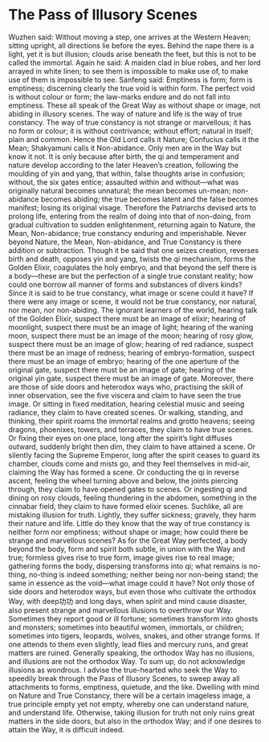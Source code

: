 # The Pass of Illusory Scenes

Wuzhen said: Without moving a step, one arrives at the Western Heaven; sitting upright, all directions lie before the eyes. Behind the nape there is a light, yet it is but illusion; clouds arise beneath the feet, but this is not to be called the immortal. Again he said: A maiden clad in blue robes, and her lord arrayed in white linen; to see them is impossible to make use of, to make use of them is impossible to see. Sanfeng said: Emptiness is form; form is emptiness; discerning clearly the true void is within form. The perfect void is without colour or form; the law-marks endure and do not fall into emptiness. These all speak of the Great Way as without shape or image, not abiding in illusory scenes. The way of nature and life is the way of true constancy. The way of true constancy is not strange or marvellous; it has no form or colour; it is without contrivance; without effort; natural in itself; plain and common. Hence the Old Lord calls it Nature; Confucius calls it the Mean; Shakyamuni calls it Non-abidance. Only men are in the Way but know it not. It is only because after birth, the qi and temperament and nature develop according to the later Heaven’s creation, following the moulding of yin and yang, that within, false thoughts arise in confusion; without, the six gates entice; assaulted within and without—what was originally natural becomes unnatural; the mean becomes un-mean; non-abidance becomes abiding; the true becomes latent and the false becomes manifest; losing its original visage. Therefore the Patriarchs devised arts to prolong life, entering from the realm of doing into that of non-doing, from gradual cultivation to sudden enlightenment, returning again to Nature, the Mean, Non-abidance; true constancy enduring and imperishable. Never beyond Nature, the Mean, Non-abidance, and True Constancy is there addition or subtraction. Though it be said that one seizes creation, reverses birth and death, opposes yin and yang, twists the qi mechanism, forms the Golden Elixir, coagulates the holy embryo, and that beyond the self there is a body—these are but the perfection of a single true constant reality; how could one borrow all manner of forms and substances of divers kinds? Since it is said to be true constancy, what image or scene could it have? If there were any image or scene, it would not be true constancy, nor natural, nor mean, nor non-abiding. The ignorant learners of the world, hearing talk of the Golden Elixir, suspect there must be an image of elixir; hearing of moonlight, suspect there must be an image of light; hearing of the waning moon, suspect there must be an image of the moon; hearing of rosy glow, suspect there must be an image of glow; hearing of red radiance, suspect there must be an image of redness; hearing of embryo-formation, suspect there must be an image of embryo; hearing of the one aperture of the original gate, suspect there must be an image of gate; hearing of the original yin gate, suspect there must be an image of gate. Moreover, there are those of side doors and heterodox ways who, practising the skill of inner observation, see the five viscera and claim to have seen the true image. Or sitting in fixed meditation, hearing celestial music and seeing radiance, they claim to have created scenes. Or walking, standing, and thinking, their spirit roams the immortal realms and grotto heavens; seeing dragons, phoenixes, towers, and terraces, they claim to have true scenes. Or fixing their eyes on one place, long after the spirit’s light diffuses outward, suddenly bright then dim, they claim to have attained a scene. Or silently facing the Supreme Emperor, long after the spirit ceases to guard its chamber, clouds come and mists go, and they feel themselves in mid-air, claiming the Way has formed a scene. Or conducting the qi in reverse ascent, feeling the wheel turning above and below, the joints piercing through, they claim to have opened gates to scenes. Or ingesting qi and dining on rosy clouds, feeling thundering in the abdomen, something in the cinnabar field, they claim to have formed elixir scenes. Suchlike, all are mistaking illusion for truth. Lightly, they suffer sickness; gravely, they harm their nature and life. Little do they know that the way of true constancy is neither form nor emptiness; without shape or image; how could there be strange and marvellous scenes? As for the Great Way perfected, a body beyond the body, form and spirit both subtle, in union with the Way and true; formless gives rise to true form, image gives rise to real image; gathering forms the body, dispersing transforms into qi; what remains is no-thing, no-thing is indeed something; neither being nor non-being stand; the same in essence as the void—what image could it have? Not only those of side doors and heterodox ways, but even those who cultivate the orthodox Way, with deep功功 and long days, when spirit and mind cause disaster, also present strange and marvellous illusions to overthrow our Way. Sometimes they report good or ill fortune; sometimes transform into ghosts and monsters; sometimes into beautiful women, immortals, or children; sometimes into tigers, leopards, wolves, snakes, and other strange forms. If one attends to them even slightly, lead flies and mercury runs, and great matters are ruined. Generally speaking, the orthodox Way has no illusions, and illusions are not the orthodox Way. To sum up, do not acknowledge illusions as wondrous. I advise the true-hearted who seek the Way to speedily break through the Pass of Illusory Scenes, to sweep away all attachments to forms, emptiness, quietude, and the like. Dwelling with mind on Nature and True Constancy, there will be a certain imageless image, a true principle empty yet not empty, whereby one can understand nature, and understand life. Otherwise, taking illusion for truth not only ruins great matters in the side doors, but also in the orthodox Way; and if one desires to attain the Way, it is difficult indeed.
